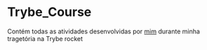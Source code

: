 # Trybe_Course
Contém todas as atividades desenvolvidas por [mim](https://www.linkedin.com/in/brunobartolomeu/) durante minha tragetória na Trybe rocket
